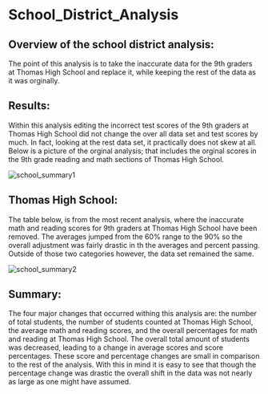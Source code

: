 # School_District_Analysis
## Overview of the school district analysis:

The point of this analysis is to take the inaccurate data for the 9th graders at Thomas High School and replace it, while keeping the rest of the data as it was orginally.

## Results:

Within this analysis editing the incorrect test scores of the 9th graders at Thomas High School did not change the over all data set and test scores by much. In fact, looking at the rest data set, it practically does not skew at all. Below is a picture of the orginal analysis; that includes the orginal scores in the 9th grade reading and math sections of Thomas High School. 

![school_summary1](https://user-images.githubusercontent.com/106495685/177077761-4d14d274-0d8b-4b79-b6b2-1942c18c4b85.PNG)

## Thomas High School:

The table below, is from the most recent analysis, where the inaccurate math and reading scores for 9th graders at Thomas High School have been removed. The averages jumped from the 60% range to the 90% so the overall adjustment was fairly drastic in th the averages and percent passing. Outside of those two categories however, the data set remained the same. 

![school_summary2](https://user-images.githubusercontent.com/106495685/177077793-7bdac21d-1217-4557-9218-5397956607ce.PNG)

## Summary:

The four major changes that occurred withing this analysis are: the number of total students, the number of students counted at Thomas High School, the average math and reading scores, and the overall percentages for math and reading at Thomas High School. The overall total amount of students was decreased, leading to a change in average scores and score percentages. These score and percentage changes are small in comparison to the rest of the analysis. With this in mind it is easy to see that though the percentage change was drastic the overall shift in the data was not nearly as large as one might have assumed.
